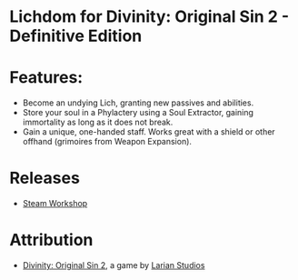 Lichdom for Divinity: Original Sin 2 - Definitive Edition
=======

# Features:  
* Become an undying Lich, granting new passives and abilities.
* Store your soul in a Phylactery using a Soul Extractor, gaining immortality as long as it does not break.
* Gain a unique, one-handed staff. Works great with a shield or other offhand (grimoires from Weapon Expansion).

# Releases
* [Steam Workshop](https://steamcommunity.com/sharedfiles/filedetails/?id=1622311844) 

# Attribution
- [Divinity: Original Sin 2](http://store.steampowered.com/app/435150/Divinity_Original_Sin_2/), a game by [Larian Studios](http://larian.com/)